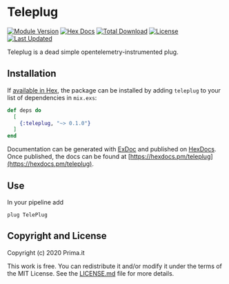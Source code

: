 # Teleplug
[![Module Version](https://img.shields.io/hexpm/v/prima_opentelemetry_ex.svg)](https://hex.pm/packages/prima_opentelemetry_ex)
[![Hex Docs](https://img.shields.io/badge/hex-docs-lightgreen.svg)](https://hexdocs.pm/telepoison/)
[![Total Download](https://img.shields.io/hexpm/dt/telepoison.svg)](https://hex.pm/packages/telepoison)
[![License](https://img.shields.io/hexpm/l/telepoison.svg)](https://github.com/primait/telepoison/blob/master/LICENSE.md)
[![Last Updated](https://img.shields.io/github/last-commit/primait/telepoison.svg)](https://github.com/primait/telepoison/commits/master)

Teleplug is a dead simple opentelemetry-instrumented plug.

## Installation

If [available in Hex](https://hex.pm/docs/publish), the package can be installed
by adding `teleplug` to your list of dependencies in `mix.exs`:

```elixir
def deps do
  [
    {:teleplug, "~> 0.1.0"}
  ]
end
```

Documentation can be generated with [ExDoc](https://github.com/elixir-lang/ex_doc)
and published on [HexDocs](https://hexdocs.pm). Once published, the docs can
be found at [https://hexdocs.pm/teleplug](https://hexdocs.pm/teleplug).


## Use 

In your pipeline add 

```
plug TelePlug
```

## Copyright and License

Copyright (c) 2020 Prima.it

This work is free. You can redistribute it and/or modify it under the
terms of the MIT License. See the [LICENSE.md](./LICENSE.md) file for more details.

